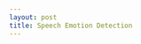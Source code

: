 ```yaml
---
layout: post
title: Speech Emotion Detection
---
```


<link rel="stylesheet" href="https://cdnjs.cloudflare.com/ajax/libs/font-awesome/4.7.0/css/font-awesome.min.css">

<a href='https://github.com/Sk7w4tch3r/universityProjects/blob/master/Seventh%20One/Neural%20Networks/Assignments/P4/ser.ipynb'>
<i class="fa fa-github" style="font-size:30px"></i>
</a><a href="https://github.com/Sk7w4tch3r/universityProjects/blob/master/Seventh%20One/Neural%20Networks/Assignments/P4/Report_P4.ipynb">
<i class="fa fa-print" style="font-size:30px"></i>
</a>    
